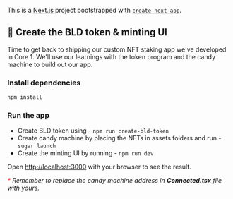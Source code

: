 This is a [Next.js](https://nextjs.org/) project bootstrapped with [`create-next-app`](https://github.com/vercel/next.js/tree/canary/packages/create-next-app).

## 🎨 Create the BLD token & minting UI

Time to get back to shipping our custom NFT staking app we've developed in Core 1. We'll use our learnings with the token program and the candy machine to build out our app.

### Install dependencies

```bash
npm install
```

### Run the app

- Create BLD token using - ```npm run create-bld-token```
- Create candy machine by placing the NFTs in assets folders and run  - ```sugar launch```
- Create the minting UI by running - ```npm run dev```

Open [http://localhost:3000](http://localhost:3000) with your browser to see the result.

<i><i style="color:red">*</i> Remember to replace the candy machine address in <b>Connected.tsx</b> file with yours. </i>

